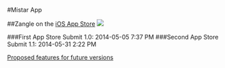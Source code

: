#Mistar App

##Zangle on the [iOS App Store](https://itunes.apple.com/us/app/zangle/id874562519?ls=1&mt=8) 
![](http://i.imgur.com/BzSTlCQ.png)

###First App Store Submit 1.0: 2014-05-05 7:37 PM
###Second App Store Submit 1.1: 2014-05-31 2:22 PM



[Proposed features for future versions](https://github.com/AndrewSB/MistarApp/issues/2)
